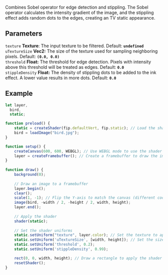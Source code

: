 Combines Sobel operator for edge detection and stippling. The Sobel operator calculates the intensity gradient of the image, and the stippling effect adds random dots to the edges, creating an TV static appearance.

## Parameters
`texture` **Texture**: The input texture to be filtered. Default: **`undefined`**
<br>
`uTextureSize` **Vec2:** The size of the texture used for sampling neighboring pixels. Default: **`(0.0, 0.0)`**
<br>
`threshold` **Float:** The threshold for edge detection. Pixels with intensity above this threshold will be treated as edges. Default: **`0.0`**
<br>
`stippleDensity` **Float:** The density of stippling dots to be added to the ink effect. A lower value results in more dots. Default: **`0.0`**

## Example
```javascript
let layer,
  bird,
  static;

function preload() {
    static = createShader(fip.defaultVert, fip.static); // Load the shader
    bird = loadImage("bird.jpg");
}

function setup() {
    createCanvas(600, 600, WEBGL); // Use WEBGL mode to use the shader
    layer = createFramebuffer(); // Create a framebuffer to draw the image onto (faster p5.js version of createGraphics())
}
  
function draw() {
    background(0);
    
    // Draw an image to a framebuffer 
    layer.begin();
    clear();
    scale(1, -1); // Flip the Y-axis to match the canvas (different coordinate system in framebuffer)
    image(bird, -width / 2, -height / 2, width, height);
    layer.end();
    
    // Apply the shader
    shader(static);
    
    // Set the shader uniforms
    static.setUniform("texture", layer.color); // Set the texture to apply the shader to
    static.setUniform('uTextureSize', [width, height]); // Set the size of the texture used
    static.setUniform('threshold', 0.2);
    static.setUniform('stippleDensity', 0.99);

    rect(0, 0, width, height); // Draw a rectangle to apply the shader to
    resetShader(); 
}
```